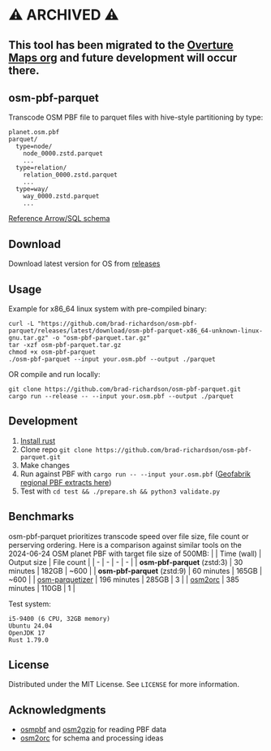# ⚠️ ARCHIVED ⚠️

## This tool has been migrated to the [Overture Maps org](https://github.com/OvertureMaps/osm-pbf-parquet) and future development will occur there.

## osm-pbf-parquet
Transcode OSM PBF file to parquet files with hive-style partitioning by type:
```
planet.osm.pbf
parquet/
  type=node/
    node_0000.zstd.parquet
    ...
  type=relation/
    relation_0000.zstd.parquet
    ...
  type=way/
    way_0000.zstd.parquet
    ...
```
[Reference Arrow/SQL schema](https://github.com/brad-richardson/osm-pbf-parquet/blob/main/src/osm_arrow.rs)


## Download
Download latest version for OS from [releases](https://github.com/brad-richardson/osm-pbf-parquet/releases)


## Usage
Example for x86_64 linux system with pre-compiled binary:
```
curl -L "https://github.com/brad-richardson/osm-pbf-parquet/releases/latest/download/osm-pbf-parquet-x86_64-unknown-linux-gnu.tar.gz" -o "osm-pbf-parquet.tar.gz"
tar -xzf osm-pbf-parquet.tar.gz
chmod +x osm-pbf-parquet
./osm-pbf-parquet --input your.osm.pbf --output ./parquet
```

OR compile and run locally:
```
git clone https://github.com/brad-richardson/osm-pbf-parquet.git
cargo run --release -- --input your.osm.pbf --output ./parquet
```


## Development
1. [Install rust](https://www.rust-lang.org/tools/install)
2. Clone repo `git clone https://github.com/brad-richardson/osm-pbf-parquet.git`
3. Make changes
4. Run against PBF with `cargo run -- --input your.osm.pbf` ([Geofabrik regional PBF extracts here](https://download.geofabrik.de/))
5. Test with `cd test && ./prepare.sh && python3 validate.py`


## Benchmarks
osm-pbf-parquet prioritizes transcode speed over file size, file count or perserving ordering. Here is a comparison against similar tools on the 2024-06-24 OSM planet PBF with target file size of 500MB:
| | Time (wall) | Output size | File count |
| - | - | - | - |
| **osm-pbf-parquet** (zstd:3) | 30 minutes | 182GB | ~600 |
| **osm-pbf-parquet** (zstd:9) | 60 minutes | 165GB | ~600 |
| [osm-parquetizer](https://github.com/adrianulbona/osm-parquetizer) | 196 minutes | 285GB | 3 |
| [osm2orc](https://github.com/mojodna/osm2orc) | 385 minutes | 110GB | 1 |

Test system:
```
i5-9400 (6 CPU, 32GB memory)
Ubuntu 24.04
OpenJDK 17
Rust 1.79.0
```


## License
Distributed under the MIT License. See `LICENSE` for more information.

## Acknowledgments
* [osmpbf](https://github.com/b-r-u/osmpbf) and [osm2gzip](https://github.com/b-r-u/osm2gzip) for reading PBF data
* [osm2orc](https://github.com/mojodna/osm2orc) for schema and processing ideas

